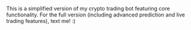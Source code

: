 This is a simplified version of my crypto trading bot featuring core functionality.
For the full version (including advanced prediction and live trading features),
text me! :)
